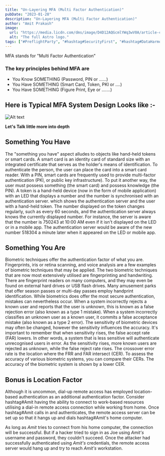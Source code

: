 ```yaml
---
title: "Un-Layering MFA (Multi Factor Authentication)"
pubDate: "2023-01-28"
description: "Un-Layering MFA (Multi Factor Authentication)"
author: "Amit Prakash"
image:
  url: "https://media.licdn.com/dms/image/D4D12AQGcmlYWq3wV0A/article-cover_image-shrink_600_2000/0/1702668857508?e=1710979200&v=beta&t=QSkOewpn2EwepjTF3PN67u1Tof0A7atd2Qgqb9GCcxA"
  alt: "The full Astro logo."
tags: ["#PreflightParty", "#hashtag#SecurityFirst", "#hashtag#DataHarmony", "#hashtag#NoMoreWebWalls"]
---
```


MFA stands for "Multi Factor Authentication"

### The key principles behind MFA are

* You Know SOMETHING (Password, PIN or ......)
* You Have SOMETHING (Smart Card, Token, PKI or ....)
* You Have SOMETHING (Figure Print, Eye or .......)

## Here is Typical MFA System Design Looks like :-

![Alt text](https://media.licdn.com/dms/image/D5612AQGqaFW56b81zA/article-inline_image-shrink_1500_2232/0/1674930191618?e=1713398400&v=beta&t=tg1WibOO6hAYd6wN3-5c_JJ4q3ktmHeI3a_C2J0TeZI)

**Let's Talk little more into depth**

## Something You Have
The "something you have" aspect alludes to objects like hand-held tokens or smart cards. A smart card is an identity card of standard size with an integrated certificate that serves as the holder's means of identification. To authenticate the person, the user can place the card into a smart card reader. With a PIN, smart cards are frequently used to provide multi-factor authentication (PKI, or public key infrastructure). To put it another way, the user must possess something (the smart card) and possess knowledge (the PIN).
A token is a hand-held device (now in the form of mobile application) with an LED that displays a number and the number is synchronised with an authentication server. which shows the authentication server and the user with a hand-held token. The number displayed on the token changes regularly, such as every 60 seconds, and the authentication server always knows the currently displayed number.
For instance, the server is aware that the number is 750243 at 10:00 AM even if it isn't displayed on the LED or in a mobile app. The authentication server would be aware of the new number 518304 a minute later when it appeared on the LED or mobile app.

## Something You Are
Biometric techniques offer the authentication factor of what you are. Fingerprints, iris or retina scanning, and voice analysis are a few examples of biometric techniques that may be applied. The two biometric techniques that are now most extensively utilised are fingerprinting and handwriting. There are fingerprint readers on many computers, and they may even be found on external hard drives or USB flash drives. Many amusement parks that offer season passes or multi-day passes employ handprint identification.
While biometrics does offer the most secure authentication, mistakes can nevertheless occur. When a system incorrectly rejects a known user and reports that the user is unknown, this is known as a false rejection error (also known as a type 1 mistake). When a system incorrectly classifies an unknown user as a known user, it commits a false acceptance mistake (also known as a type 2 error). The sensitivity of biometric devices may often be changed, however the sensitivity influences the accuracy.
It's important to remember that when sensitivity rises, the false accept rate (FAR) lowers. In other words, a system that is less sensitive will authenticate unrecognised users in error. As the sensitivity rises, more known users are rejected as unknown, while the false reject rate rises.
The crossover error rate is the location where the FRR and FAR intersect (CER). To assess the accuracy of various biometric systems, you can compare their CERs. The accuracy of the biometric system is shown by a lower CER.

## Bonus is Location Factor
Although it is uncommon, dial-up remote access has employed location-based authentication as an additional authentication factor. Consider hashtag#Amit having the ability to connect to work-based resources utilising a dial-in remote access connection while working from home. Once hashtag#Amit calls in and authenticates, the remote access server can be set up so that it hangs up and dials hashtag#Amit's home computer.

As long as *Amit* tries to connect from his home computer, the connection will be successful. But if a hacker tried to sign in as Joe using *Amit's* username and password, they couldn't succeed. Once the attacker had successfully authenticated using *Amit's* credentials, the remote access server would hang up and try to reach *Amit's* workstation.